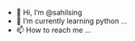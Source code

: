 - 👋 Hi, I’m @sahilsing
- 🌱 I’m currently learning python  ...
- 📫 How to reach me ...

<!---
sahilsing/sahilsing is a ✨ special ✨ repository because its `README.md` (this file) appears on your GitHub profile.
You can click the Preview link to take a look at your changes.
--->
